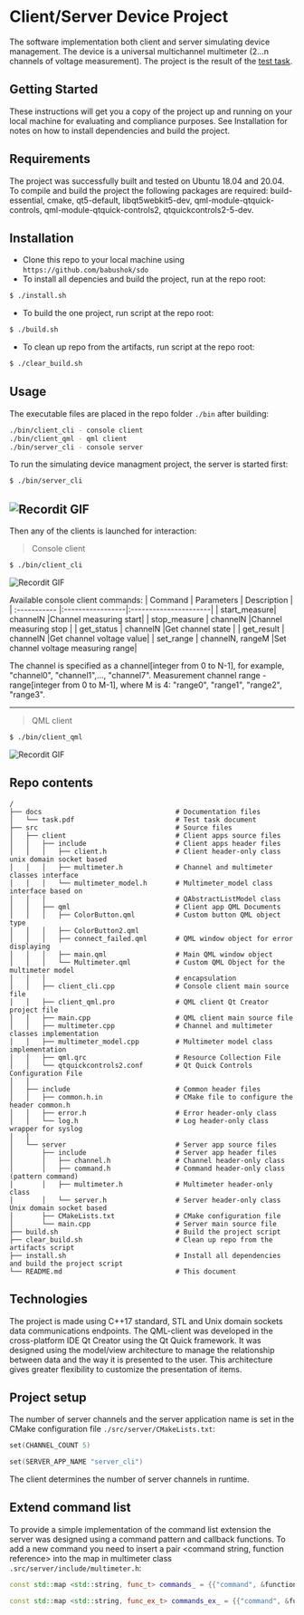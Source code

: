 # Client/Server Device Project
The software implementation both client and server simulating device management. The device is a universal multichannel multimeter (2...n channels of voltage measurement). The project is the result of the [test task](https://github.com/babushok/sdo/blob/master/docs/task.pdf).

## Getting Started
These instructions will get you a copy of the project up and running on your local machine for evaluating and compliance purposes. See Installation for notes on how to install dependencies and build the project.

## Requirements
The project was successfully built and tested on Ubuntu 18.04 and 20.04. To compile and build the project the following packages are required: build-essential, cmake, qt5-default, libqt5webkit5-dev, qml-module-qtquick-controls, qml-module-qtquick-controls2, qtquickcontrols2-5-dev.

## Installation

- Clone this repo to your local machine using `https://github.com/babushok/sdo`
- To install all depencies and build the project, run at the repo root:
```sh
$ ./install.sh
```
- To build the one project, run script at the repo root:
```sh
$ ./build.sh
```
- To clean up repo from the artifacts, run script at the repo root:
```sh
$ ./clear_build.sh
```

## Usage
The executable files are placed in the repo folder `./bin` after building:
```sh
./bin/client_cli - console client
./bin/client_qml - qml client
./bin/server_cli - console server
```
To run the simulating device managment project, the server is started first:

```sh
$ ./bin/server_cli
```
![Recordit GIF](http://g.recordit.co/z8rJ0Uu2PX.gif)
----
Then any of the clients is launched for interaction:
> Console client
```sh
$ ./bin/client_cli
```
![Recordit GIF](http://g.recordit.co/Vy7xWqkzaN.gif)

Available console client commands:
| Command      | Parameters       | Description           |
| :----------- |:-----------------|:----------------------|
| start_measure| channelN         |Channel measuring start|
| stop_measure | channelN         |Channel measuring stop |
| get_status   | channelN         |Get channel state      |
| get_result   | channelN         |Get channel voltage value|
| set_range    | channelN, rangeM |Set channel voltage measuring range|

The channel is specified as a channel[integer from 0 to N-1], for example, "channel0",
"channel1",..., "channel7". Measurement channel range - range[integer from 0
to M-1], where M is 4: "range0", "range1", "range2", "range3".

----

> QML client
```sh
$ ./bin/client_qml
```
![Recordit GIF](http://g.recordit.co/60RrjIuCmQ.gif)

## Repo contents

    /
    ├── docs                                 # Documentation files
    │   └── task.pdf                         # Test task document
    ├── src                                  # Source files
    │   ├── client                           # Client apps source files
    │   │   ├── include                      # Client apps header files 
    │   │   │   ├── client.h                 # Client header-only class unix domain socket based
    │   │   │   ├── multimeter.h             # Channel and multimeter classes interface 
    │   │   │   └── multimeter_model.h       # Multimeter_model class interface based on 
    │   │   │                                # QAbstractListModel class
    │   │   ├── qml                          # Client app QML Documents
    │   │   │   ├── ColorButton.qml          # Custom button QML object type
    │   │   │   ├── ColorButton2.qml
    │   │   │   ├── connect_failed.qml       # QML window object for error displaying
    │   │   │   ├── main.qml                 # Main QML window object
    │   │   │   └── Multimeter.qml           # Custom QML Object for the multimeter model 
    │   │   │                                # encapsulation
    │   │   ├── client_cli.cpp               # Console client main source file
    │   │   ├── client_qml.pro               # QML client Qt Creator project file
    │   │   ├── main.cpp                     # QML client main source file
    │   │   ├── multimeter.cpp               # Channel and multimeter classes implementation
    │   │   ├── multimeter_model.cpp         # Multimeter model class implementation
    │   │   ├── qml.qrc                      # Resource Collection File
    │   │   └── qtquickcontrols2.conf        # Qt Quick Controls Configuration File
    │   │
    │   ├── include                          # Common header files
    │   │   ├── common.h.in                  # CMake file to configure the header common.h
    │   │   ├── error.h                      # Error header-only class
    │   │   └── log.h                        # Log header-only class wrapper for syslog
    │   │
    │   └── server                           # Server app source files
    │       ├── include                      # Server app header files 
    │       │   ├── channel.h                # Channel header-only class
    │       │   ├── command.h                # Command header-only class (pattern command)
    │       │   ├── multimeter.h             # Multimeter header-only class
    │       │   └── server.h                 # Server header-only class Unix domain socket based
    │       ├── CMakeLists.txt               # CMake configuration file
    │       └── main.cpp                     # Server main source file
    ├── build.sh                             # Build the project script
    ├── clear_build.sh                       # Clean up repo from the artifacts script
    ├── install.sh                           # Install all dependencies and build the project script
    └── README.md                            # This document
   
## Technologies
The project is made using С++17 standard, STL and Unix domain sockets data communications endpoints. The QML-client was developed in the cross-platform IDE Qt Creator using the Qt Quick framework. It was designed using the model/view architecture to manage the relationship between data and the way it is presented to the user. This architecture gives greater flexibility to customize the presentation of items.

## Project setup
The number of server channels and the server application name is set in the CMake configuration file `./src/server/CMakeLists.txt`:
```C++
set(CHANNEL_COUNT 5)

set(SERVER_APP_NAME "server_cli")
```
The client determines the number of server channels in runtime.

## Extend command list
To provide a simple implementation of the command list extension the server was designed using a command pattern and callback functions. To add a new command you need to insert a pair <command string, function reference> into the map in multimeter class `.src/server/include/multimeter.h`:
```C++
const std::map <std::string, func_t> commands_ = {{"command", &function}};

const std::map <std::string, func_ex_t> commands_ex_ = {{"command", &function}};
```
